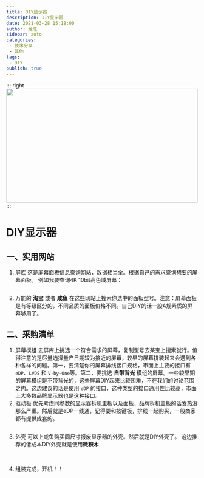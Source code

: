 ```yaml
---
title: DIY显示器
description: DIY显示器
date: 2021-03-28 15:18:00
author: 龙旺
sidebar: auto
categories:
 - 技术分享
 - 其他
tags:
 - DIY
publish: true
---
```


::: right
<img src='https://pic1.zhimg.com/v2-1271924ea8975b69b72419b7c47b7b79_r.jpg?source=1940ef5c' style='height: 300px;width: 100%;object-fit: cover;'>
:::

<!-- more -->


# DIY显示器
## 一、实用网站
1. [屏库](https://www.panelook.cn/)
这是屏幕面板信息查询网站，数据相当全。根据自己的需求查询想要的屏幕面板。
例如我要查询4K 10bit高色域屏幕：
<img :src="$withBase('/assets/img/1.png')">

2. 万能的 **淘宝** 或者 **咸鱼**
在这些网站上搜索你选中的面板型号。注意：屏幕面板是有等级区分的，不同品质的面板价格不同。自己DIY的话一般A规素质的屏幕够用了。

## 二、采购清单
1. 屏幕模组
去屏库上挑选一个符合需求的屏幕，复制型号去某宝上搜索就行。值得注意的是尽量选择量产日期较为接近的屏幕，较早的屏幕拼装起来会遇到各种各样的问题。第一，要清楚你的屏幕排线接口规格，市面上主要的接口有 `eDP`、`LVDS` 和 `V-by-One`等。第二，要挑选 **自带背光** 模组的屏幕。一些较早期的屏幕模组是不带背光的，这些屏幕DIY起来比较困难，不在我们的讨论范围之内。这边建议的话是使用 `eDP` 的接口，这种类型的接口通用性比较高，市面上大多数品牌显示器也是这种接口。
2. 驱动板
优先考虑同参数的显示器拆机主板以及面板，品牌拆机主板的话发热没那么严重。然后就是eDP一线通，记得要和按键板，排线一起购买，一般商家都有提供成套的。
<img :src="$withBase('/assets/img/2.jpg')">


3. 外壳
可以上咸鱼购买同尺寸报废显示器的外壳。然后就是DIY外壳了。
这边推荐的低成本DIY外壳就是使用**微积木**
<img :src="$withBase('/assets/img/3.jpg')" width='49%'>
<img :src="$withBase('/assets/img/4.jpg')" width='49%'>

4. 组装完成，开机！！
